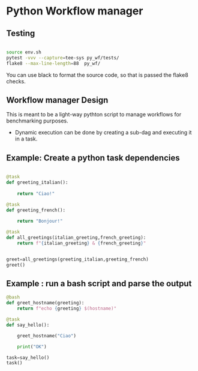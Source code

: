 
# Python Workflow manager

## Testing

```bash

source env.sh
pytest -vvv --capture=tee-sys py_wf/tests/
flake8 --max-line-length=88  py_wf/
```

You can use black to format the source code, so that is passed the flake8 checks.

## Workflow manager Design

This is meant to be a light-way pythton script to manage workflows for benchmarking purposes.

- Dynamic execution can be done by creating a sub-dag and executing it in a task.

## Example: Create a python task dependencies

```python

@task
def greeting_italian():
    
    return "Ciao!"

@task
def greeting_french():
    
    return "Bonjour!"

@task
def all_greetings(italian_greeting,french_greeting):
    return f"{italian_greeting} & {french_greeting}"


greet=all_greetings(greeting_italian,greeting_french)
greet()

```

## Example : run a bash script and parse the output

```python
@bash
def greet_hostname(greeting):
    return f"echo {greeting} $(hostname)"

@task
def say_hello():

    greet_hostname("Ciao")

    print("OK")

task=say_hello()
task()

```

